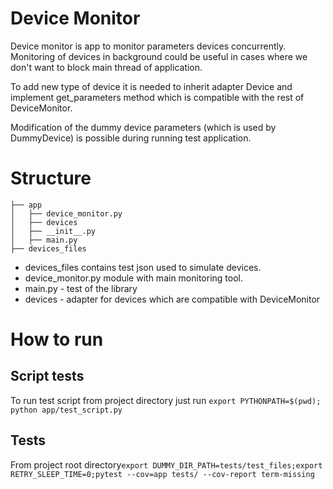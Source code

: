 # Device Monitor

Device monitor is app to monitor parameters devices concurrently. 
Monitoring of devices in background could be useful in cases where we don't want to block main thread of application.


To add new type of device it is needed to inherit adapter Device and implement get_parameters method which is compatible with the rest of DeviceMonitor.


Modification of the dummy device parameters (which is used by DummyDevice) is possible during running test application.

# Structure
```
├── app
│   ├── device_monitor.py
│   ├── devices
│   ├── __init__.py
│   ├── main.py
├── devices_files
```
- devices_files contains test json used to simulate devices.
- device_monitor.py module with main monitoring tool.
- main.py - test of the library
- devices - adapter for devices which are compatible with DeviceMonitor

# How to run

## Script tests

To run test script from project directory just run `export PYTHONPATH=$(pwd); python app/test_script.py`

## Tests
From project root directory`export DUMMY_DIR_PATH=tests/test_files;export RETRY_SLEEP_TIME=0;pytest --cov=app tests/ --cov-report term-missing`

